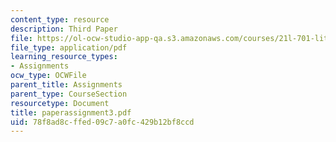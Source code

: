 ```yaml
---
content_type: resource
description: Third Paper
file: https://ol-ocw-studio-app-qa.s3.amazonaws.com/courses/21l-701-literary-interpretation-interpreting-poetry-fall-2003/78f8ad8cffed09c7a0fc429b12bf8ccd_paperassignment3.pdf
file_type: application/pdf
learning_resource_types:
- Assignments
ocw_type: OCWFile
parent_title: Assignments
parent_type: CourseSection
resourcetype: Document
title: paperassignment3.pdf
uid: 78f8ad8c-ffed-09c7-a0fc-429b12bf8ccd
---
```


